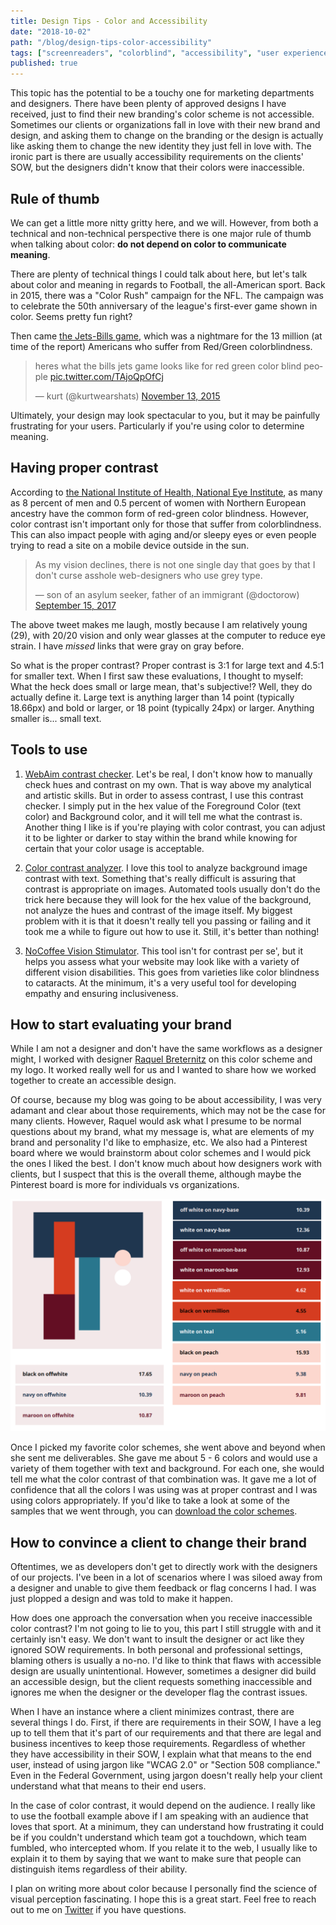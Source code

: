 ```yaml
---
title: Design Tips - Color and Accessibility
date: "2018-10-02"
path: "/blog/design-tips-color-accessibility"
tags: ["screenreaders", "colorblind", "accessibility", "user experience", "testing"]
published: true
---
```

This topic has the potential to be a touchy one for marketing departments and designers. There have been plenty of approved designs I have received, just to find their new branding's color scheme is not accessible. Sometimes our clients or organizations fall in love with their new brand and design, and asking them to change on the branding or the design is actually like asking them to change the new identity they just fell in love with. The ironic part is there are usually accessibility requirements on the clients' SOW, but the designers didn't know that their colors were inaccessible. 

## Rule of thumb

We can get a little more nitty gritty here, and we will. However, from both a technical and non-technical perspective there is one major rule of thumb when talking about color: **do not depend on color to communicate meaning**.

There are plenty of technical things I could talk about here, but let's talk about color and meaning in regards to Football, the all-American sport. Back in 2015, there was a "Color Rush" campaign for the NFL. The campaign was to celebrate the 50th anniversary of the league's first-ever game shown in color. Seems pretty fun right? 

Then came [the Jets-Bills game](https://www.cbssports.com/nfl/news/look-bills-jets-game-is-complete-torture-for-color-blind-people/), which was a nightmare for the 13 million (at time of the report) Americans who suffer from Red/Green colorblindness. 

<blockquote class="twitter-tweet" data-lang="en"><p lang="en" dir="ltr">heres what the bills jets game looks like for red green color blind people <a href="https://t.co/TAjoQpOfCj">pic.twitter.com/TAjoQpOfCj</a></p>&mdash; kurt (@kurtwearshats) <a href="https://twitter.com/kurtwearshats/status/664992830629281792?ref_src=twsrc%5Etfw">November 13, 2015</a></blockquote>

Ultimately, your design may look spectacular to you, but it may be painfully frustrating for your users. Particularly if you're using color to determine meaning.

## Having proper contrast

According to [the National Institute of Health, National Eye Institute](https://nei.nih.gov/health/color_blindness/facts_about), as many as 8 percent of men and 0.5 percent of women with Northern European ancestry have the common form of red-green color blindness. However, color contrast isn't important only for those that suffer from colorblindness. This can also impact people with aging and/or sleepy eyes or even people trying to read a site on a mobile device outside in the sun. 

<blockquote class="twitter-tweet" data-lang="en"><p lang="en" dir="ltr">As my vision declines, there is not one single day that goes by that I don&#39;t curse asshole web-designers who use grey type.</p>&mdash; son of an asylum seeker, father of an immigrant (@doctorow) <a href="https://twitter.com/doctorow/status/908702406338240512?ref_src=twsrc%5Etfw">September 15, 2017</a></blockquote>

The above tweet makes me laugh, mostly because I am relatively young (29), with 20/20 vision and only wear glasses at the computer to reduce eye strain. I have *missed* links that were gray on gray before. 

So what is the proper contrast? Proper contrast is 3:1 for large text and 4.5:1 for smaller text. When I first saw these evaluations, I thought to myself: What the heck does small or large mean, that's subjective!? Well, they do actually define it. Large text is anything larger than 14 point (typically 18.66px) and bold or larger, or 18 point (typically 24px) or larger. Anything smaller is... small text.

## Tools to use 
1. [WebAim contrast checker](https://webaim.org/resources/contrastchecker/). Let's be real, I don't know how to manually check hues and contrast on my own. That is way above my analytical and artistic skills. But in order to assess contrast, I use this contrast checker. I simply put in the hex value of the Foreground Color (text color) and Background color, and it will tell me what the contrast is. Another thing I like is if you're playing with color contrast, you can adjust it to be lighter or darker to stay within the brand while knowing for certain that your color usage is acceptable.

2. [Color contrast analyzer](https://chrome.google.com/webstore/detail/color-contrast-analyzer/dagdlcijhfbmgkjokkjicnnfimlebcll?hl=en). I love this tool to analyze background image contrast with text. Something that's really difficult is assuring that contrast is appropriate on images. Automated tools usually don't do the trick here because they will look for the hex value of the background, not analyze the hues and contrast of the image itself. My biggest problem with it is that it doesn't really tell you passing or failing and it took me a while to figure out how to use it. Still, it's better than nothing!

3. [NoCoffee Vision Stimulator](https://chrome.google.com/webstore/detail/nocoffee/jjeeggmbnhckmgdhmgdckeigabjfbddl?hl=en-US). This tool isn't for contrast per se', but it helps you assess what your website may look like with a variety of different vision disabilities. This goes from varieties like color blindness to cataracts. At the minimum, it's a very useful tool for developing empathy and ensuring inclusiveness.

## How to start evaluating your brand

While I am not a designer and don't have the same workflows as a designer might, I worked with designer [Raquel Breternitz](https://www.linkedin.com/in/raquel-breternitz/) on this color scheme and my logo. It worked really well for us and I wanted to share how we worked together to create an accessible design.

Of course, because my blog was going to be about accessibility, I was very adamant and clear about those requirements, which may not be the case for many clients. However, Raquel would ask what I presume to be normal questions about my brand, what my message is, what are elements of my brand and personality I'd like to emphasize, etc. We also had a Pinterest board where we would brainstorm about color schemes and I would pick the ones I liked the best. I don't know much about how designers work with clients, but I suspect that this is the overall theme, although maybe the Pinterest board is more for individuals vs organizations.

![Lindsey's color schemes with a variety of them as backgrounds and text colors with contrast ratio next to them](./color_schemes_example.png)

Once I picked my favorite color schemes, she went above and beyond when she sent me deliverables. She gave me about 5 - 6 colors and would use a variety of them together with text and background. For each one, she would tell me what the color contrast of that combination was. It gave me a lot of confidence that all the colors I was using was at proper contrast and I was using colors appropriately. If you'd like to take a look at some of the samples that we went through,  you can [download the color schemes](./ColorSchemes.zip).

## How to convince a client to change their brand

Oftentimes, we as developers don't get to directly work with the designers of our projects. I've been in a lot of scenarios where I was siloed away from a designer and unable to give them feedback or flag concerns I had. I was just plopped a design and was told to make it happen.

How does one approach the conversation when you receive inaccessible color contrast? I'm not going to lie to you, this part I still struggle with and it certainly isn't easy. We don't want to insult the designer or act like they ignored SOW requirements. In both personal and professional settings, blaming others is usually a no-no. I'd like to think that flaws with accessible design are usually unintentional. However, sometimes a designer did build an accessible design, but the client requests something inaccessible and ignores me when the designer or the developer flag the contrast issues.

When I have an instance where a client minimizes contrast, there are several things I do. First, if there are requirements in their SOW, I have a leg up to tell them that it's part of our requirements and that there are legal and business incentives to keep those requirements. Regardless of whether they have accessibility in their SOW, I explain what that means to the end user, instead of using jargon like "WCAG 2.0" or "Section 508 compliance." Even in the Federal Government, using jargon doesn't really help your client understand what that means to their end users.

In the case of color contrast, it would depend on the audience. I really like to use the football example above if I am speaking with an audience that loves that sport. At a minimum, they can understand how frustrating it could be if you couldn't understand which team got a touchdown, which team fumbled, who intercepted whom. If you relate it to the web, I usually like to explain it to them by saying that we want to make sure that people can distinguish items regardless of their ability.

I plan on writing more about color because I personally find the science of visual perception fascinating. I hope this is a great start. Feel free to reach out to me on [Twitter](https://twitter.com/littlekope0903) if you have questions.